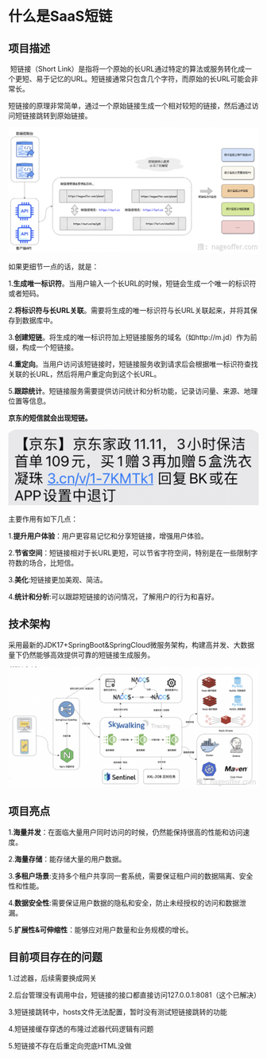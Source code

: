 #  什么是SaaS短链

## 项目描述

​	短链接（Short Link）是指将一个原始的长URL通过特定的算法或服务转化成一个更短、易于记忆的URL。短链接通常只包含几个字符，而原始的长URL可能会非常长。

​	短链接的原理非常简单，通过一个原始链接生成一个相对较短的链接，然后通过访问短链接跳转到原始链接。

![image](https://github.com/CarJJJJ/shortlink/blob/master/readmeImages/descrpition.png)

如果更细节一点的话，就是：

1.**生成唯一标识符**。当用户输入一个长URL的时候，短链会生成一个唯一的标识符或者短码。

2.**将标识符与长URL关联**。需要将生成的唯一标识符与长URL关联起来，并将其保存到数据库中。

3.**创建短链**。将生成的唯一标识符加上短链接服务的域名（如http://m.jd）作为前缀，构成一个短链接。

4.**重定向**。当用户访问该短链接时，短链接服务收到请求后会根据唯一标识符查找关联的长URL，然后将用户重定向到这个长URL。

5.**跟踪统计**。短链接服务需要提供访问统计和分析功能，记录访问量、来源、地理位置等信息。



**京东的短信就会出现短链。**

![image](https://github.com/CarJJJJ/shortlink/blob/master/readmeImages/message.png)

主要作用有如下几点：

1.**提升用户体验**：用户更容易记忆和分享短链接，增强用户体验。

2.**节省空间**：短链接相对于长URL更短，可以节省字符空间，特别是在一些限制字符数的场合，比短信。

3.**美化**:短链接更加美观、简洁。

4.**统计和分析**:可以跟踪短链接的访问情况，了解用户的行为和喜好。

## 技术架构

​	采用最新的JDK17+SpringBoot&SpringCloud微服务架构，构建高并发、大数据量下仍然能够高效提供可靠的短链接生成服务。

![image](https://github.com/CarJJJJ/shortlink/blob/master/readmeImages/architect.png)

## 项目亮点

1.**海量并发**：在面临大量用户同时访问的时候，仍然能保持很高的性能和访问速度。

2.**海量存储**：能存储大量的用户数据。

3.**多租户场景**:支持多个租户共享同一套系统，需要保证租户间的数据隔离、安全性和性能。

4.**数据安全性**:需要保证用户数据的隐私和安全，防止未经授权的访问和数据泄漏。

5.**扩展性&可伸缩性**：能够应对用户数量和业务规模的增长。





## 目前项目存在的问题



1.过滤器，后续需要换成网关



2.后台管理没有调用中台，短链接的接口都直接访问127.0.0.1:8081（这个已解决）



3.短链接跳转中，hosts文件无法配置，暂时没有测试短链接跳转的功能



4.短链接缓存穿透的布隆过滤器代码逻辑有问题



5.短链接不存在后重定向兜底HTML没做















